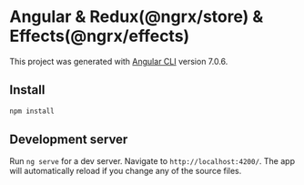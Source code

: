 # Angular & Redux(@ngrx/store) & Effects(@ngrx/effects)

This project was generated with [Angular CLI](https://github.com/angular/angular-cli) version 7.0.6.

## Install

```bash
npm install
```

## Development server

Run `ng serve` for a dev server. Navigate to `http://localhost:4200/`. The app will automatically reload if you change any of the source files.
